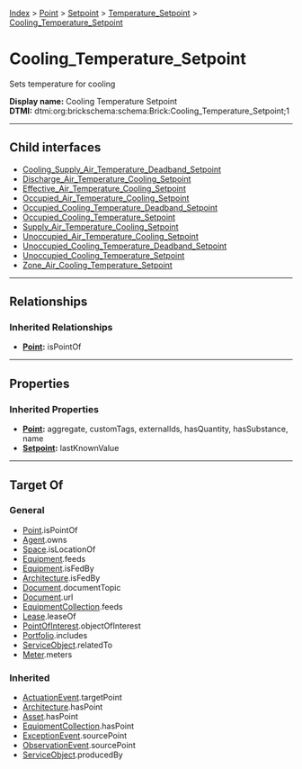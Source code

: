 [Index](../../../../index.md) > [Point](../../../Point.md) > [Setpoint](../../Setpoint.md) > [Temperature_Setpoint](../Temperature_Setpoint.md) > [Cooling_Temperature_Setpoint](#)
# Cooling_Temperature_Setpoint

Sets temperature for cooling


**Display name:** Cooling Temperature Setpoint<br />
**DTMI:** dtmi:org:brickschema:schema:Brick:Cooling_Temperature_Setpoint;1

---

## Child interfaces
* [Cooling_Supply_Air_Temperature_Deadband_Setpoint](../Temperature_Deadband_Setpoint/Supply_Air-/Cooling-.md)
* [Discharge_Air_Temperature_Cooling_Setpoint](../Air-/Discharge-/Discharge_Air_Temperature_Cooling_Setpoint/Discharge_Air_Temperature_Cooling_Setpoint.md)
* [Effective_Air_Temperature_Cooling_Setpoint](../Air-/Effective-/Effective_Air_Temperature_Cooling_Setpoint.md)
* [Occupied_Air_Temperature_Cooling_Setpoint](../Air-/Occupied-/Occupied_Air_Temperature_Cooling_Setpoint.md)
* [Occupied_Cooling_Temperature_Deadband_Setpoint](../Temperature_Deadband_Setpoint/Occupied_Cooling-.md)
* [Occupied_Cooling_Temperature_Setpoint](Occupied-.md)
* [Supply_Air_Temperature_Cooling_Setpoint](../Air-/Supply-/Supply_Air_Temperature_Cooling_Setpoint.md)
* [Unoccupied_Air_Temperature_Cooling_Setpoint](../Air-/Unoccupied-/Unoccupied_Air_Temperature_Cooling_Setpoint.md)
* [Unoccupied_Cooling_Temperature_Deadband_Setpoint](../Temperature_Deadband_Setpoint/Unoccupied_Cooling-.md)
* [Unoccupied_Cooling_Temperature_Setpoint](Unoccupied-.md)
* [Zone_Air_Cooling_Temperature_Setpoint](../Air-/Zone-/Zone_Air_Cooling_Temperature_Setpoint.md)

---

## Relationships

### Inherited Relationships
* **[Point](../../../Point.md):** isPointOf

---

## Properties

### Inherited Properties
* **[Point](../../../Point.md):** aggregate, customTags, externalIds, hasQuantity, hasSubstance, name
* **[Setpoint](../../Setpoint.md):** lastKnownValue

---

## Target Of
### General
* [Point](../../../Point.md).isPointOf
* [Agent](../../../../Agent/Agent.md).owns
* [Space](../../../../Space/Space.md).isLocationOf
* [Equipment](../../../../Asset/Equipment/Equipment.md).feeds
* [Equipment](../../../../Asset/Equipment/Equipment.md).isFedBy
* [Architecture](../../../../Space/Architecture/Architecture.md).isFedBy
* [Document](../../../../Information/Document/Document.md).documentTopic
* [Document](../../../../Information/Document/Document.md).url
* [EquipmentCollection](../../../../Collection/Equipment-.md).feeds
* [Lease](../../../../Event/Lease.md).leaseOf
* [PointOfInterest](../../../../Information/PointOfInterest.md).objectOfInterest
* [Portfolio](../../../../Collection/Portfolio.md).includes
* [ServiceObject](../../../../Information/ServiceObject/ServiceObject.md).relatedTo
* [Meter](../../../../Asset/Equipment/Meter/Meter.md).meters
### Inherited
* [ActuationEvent](../../../../Event/Point-/ActuationEvent.md).targetPoint
* [Architecture](../../../../Space/Architecture/Architecture.md).hasPoint
* [Asset](../../../../Asset/Asset.md).hasPoint
* [EquipmentCollection](../../../../Collection/Equipment-.md).hasPoint
* [ExceptionEvent](../../../../Event/Point-/ExceptionEvent.md).sourcePoint
* [ObservationEvent](../../../../Event/Point-/ObservationEvent.md).sourcePoint
* [ServiceObject](../../../../Information/ServiceObject/ServiceObject.md).producedBy
